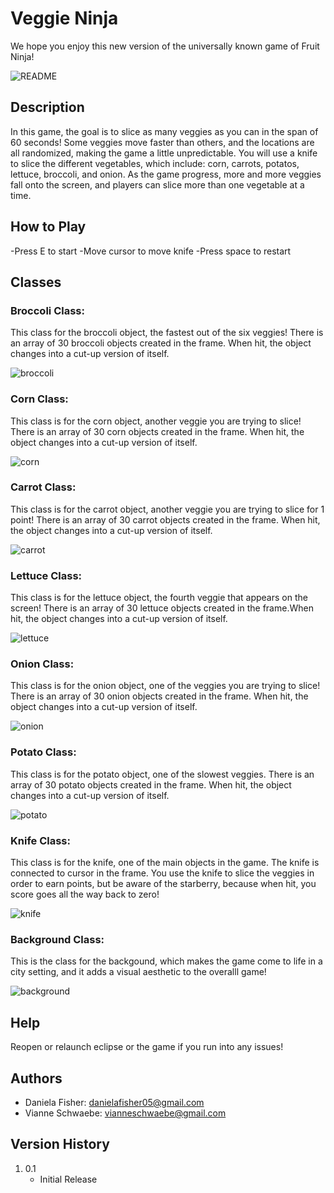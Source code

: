 # Veggie Ninja

We hope you enjoy this new version of the universally known game of Fruit Ninja! 

![README](https://user-images.githubusercontent.com/78383220/148446178-61ce2dbc-4a06-493f-9e7c-5281082f42b6.PNG)

## Description

In this game, the goal is to slice as many veggies as you can in the span of 60 seconds! Some veggies move faster than others, and the locations are all randomized, making the game a little unpredictable. You will use a knife to slice the different vegetables, which include: corn, carrots, potatos, lettuce, broccoli, and onion. As the game progress, more and more veggies fall onto the screen, and players can slice more than one vegetable at a time. 

## How to Play

-Press E to start
-Move cursor to move knife
-Press space to restart

## Classes

### Broccoli Class:

This class for the broccoli object, the fastest out of the six veggies! There is an array of 30 broccoli objects created in the frame. When hit, the object changes into a cut-up version of itself. 

![broccoli](https://user-images.githubusercontent.com/78383220/148604029-14990d1d-f31c-4472-ac47-68aaa9d7d5e6.PNG)

### Corn Class:

This class is for the corn object, another veggie you are trying to slice! There is an array of 30 corn objects created in the frame. When hit, the object changes into a cut-up version of itself. 

![corn](https://user-images.githubusercontent.com/78383220/148603990-970cc5d4-6cdc-41d3-9c71-6b46d99edbe7.PNG)

### Carrot Class:

This class is for the carrot object, another veggie you are trying to slice for 1 point! There is an array of 30 carrot objects created in the frame. When hit, the object changes into a cut-up version of itself. 

![carrot](https://user-images.githubusercontent.com/78383220/148603947-041a76bf-0ce5-4c83-af91-9a3a088c859d.PNG)

### Lettuce Class:

This class is for the lettuce object, the fourth veggie that appears on the screen! There is an array of 30 lettuce objects created in the frame.When hit, the object changes into a cut-up version of itself. 

![lettuce](https://user-images.githubusercontent.com/78383220/148604082-d8d72200-d788-4302-949b-d959db99b888.PNG)

### Onion Class:

This class is for the onion object, one of the veggies you are trying to slice! There is an array of 30 onion objects created in the frame. When hit, the object changes into a cut-up version of itself. 

![onion](https://user-images.githubusercontent.com/78383220/148604006-666c0c24-e46c-4095-af9f-96ec7ab6968e.PNG)

### Potato Class: 

This class is for the potato object, one of the slowest veggies. There is an array of 30 potato objects created in the frame. When hit, the object changes into a cut-up version of itself. 

![potato](https://user-images.githubusercontent.com/78383220/148603985-86d54a1d-5819-4060-bc2b-cde2b972b903.PNG)

### Knife Class:

This class is for the knife, one of the main objects in the game. The knife is connected to cursor in the frame. You use the knife to slice the veggies in order to earn points, but be aware of the starberry, because when hit, you score goes all the way back to zero! 

![knife](https://user-images.githubusercontent.com/78383220/148604268-de096ce7-e9d1-4a6c-8daa-d6c34f683b94.PNG)

### Background Class:

This is the class for the backgound, which makes the game come to life in a city setting, and it adds a visual aesthetic to the overalll game!

![background](https://user-images.githubusercontent.com/78383220/148604820-252230a2-089f-45f5-b7ae-792d8ed0f5bb.PNG)

## Help

Reopen or relaunch eclipse or the game if you run into any issues!

## Authors 

- Daniela Fisher: danielafisher05@gmail.com
- Vianne Schwaebe: vianneschwaebe@gmail.com

## Version History 

1. 0.1
   * Initial Release

